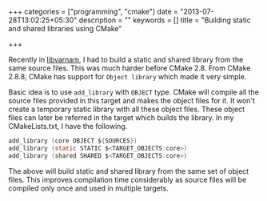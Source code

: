 +++
categories = ["programming", "cmake"]
date = "2013-07-28T13:02:25+05:30"
description = ""
keywords = []
title = "Building static and shared libraries using CMake"

+++

Recently in [libvarnam](https://github.com/navaneeth/libvarnam), I had to build a static and shared library from the same source files. This was much harder before CMake 2.8. From CMake 2.8.8, CMake has support for `Object library` which made it very simple.

Basic idea is to use `add_library` with `OBJECT` type. CMake will compile all the source files provided in this target and makes the object files for it. It won't create a temporary static library with all these object files. These object files can later be referred in the target which builds the library. In my CMakeLists.txt, I have the following.

```c
add_library (core OBJECT ${SOURCES})
add_library (static STATIC $<TARGET_OBJECTS:core>)
add_library (shared SHARED $<TARGET_OBJECTS:core>)
```

The above will build static and shared library from the same set of object files. This improves compilation time considerably as source files will be compiled only once and used in multiple targets.
